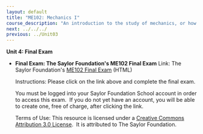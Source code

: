 ```yaml
---
layout: default
title: "ME102: Mechanics I"
course_description: "An introduction to the study of mechanics, or how forces affect bodies in motion. Reviews Newtonian physics and its application to statics systems, analyzes static systems and solid objects, stress and strain relationships, and material dynamics."
next: ../../../
previous: ../Unit03
---
```

**Unit 4: Final Exam** <span id="4"></span> 
-   **Final Exam: The Saylor Foundation's ME102 Final Exam**
    Link: The Saylor Foundation's [ME102 Final
    Exam](http://school.saylor.org/mod/quiz/view.php?id=1006) (HTML)  
      
     Instructions: Please click on the link above and complete the final
    exam.  
      
     You must be logged into your Saylor Foundation School account in
    order to access this exam.  If you do not yet have an account, you
    will be able to create one, free of charge, after clicking the
    link.   
      
     Terms of Use: This resource is licensed under a [Creative Commons
    Attribution 3.0
    License](http://creativecommons.org/licenses/by/3.0/).  It is
    attributed to The Saylor Foundation.


